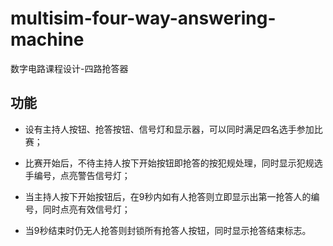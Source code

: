 # multisim-four-way-answering-machine
数字电路课程设计-四路抢答器

## 功能
- 设有主持人按钮、抢答按钮、信号灯和显示器，可以同时满足四名选手参加比赛；

- 比赛开始后，不待主持人按下开始按钮即抢答的按犯规处理，同时显示犯规选手编号，点亮警告信号灯；

- 当主持人按下开始按钮后，在9秒内如有人抢答则立即显示出第一抢答人的编号，同时点亮有效信号灯；

- 当9秒结束时仍无人抢答则封锁所有抢答人按钮，同时显示抢答结束标志。
